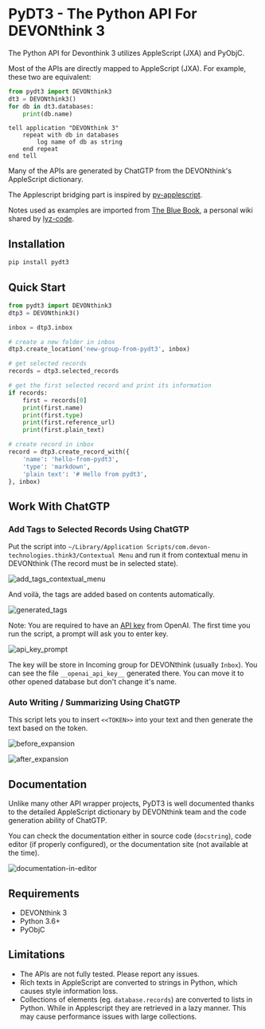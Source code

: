 # PyDT3 - The Python API For DEVONthink 3

The Python API for Devonthink 3 utilizes AppleScript (JXA) and PyObjC.

Most of the APIs are directly mapped to AppleScript (JXA).
For example, these two are equivalent:

```python
from pydt3 import DEVONthink3
dt3 = DEVONthink3()
for db in dt3.databases:
    print(db.name)
```

```applescript
tell application "DEVONthink 3"
    repeat with db in databases
        log name of db as string
    end repeat
end tell
```

Many of the APIs are generated by ChatGTP from the DEVONthink's AppleScript dictionary.

The Applescript bridging part is inspired by [py-applescript](https://github.com/rdhyee/py-applescript).

Notes used as examples are imported from [The Blue Book](https://github.com/lyz-code/blue-book), a personal wiki shared by [lyz-code](https://github.com/lyz-code).

## Installation

```bash
pip install pydt3
```

## Quick Start

```python
from pydt3 import DEVONthink3
dtp3 = DEVONthink3()

inbox = dtp3.inbox

# create a new folder in inbox
dtp3.create_location('new-group-from-pydt3', inbox)

# get selected records
records = dtp3.selected_records

# get the first selected record and print its information
if records:
    first = records[0]
    print(first.name)
    print(first.type)
    print(first.reference_url)
    print(first.plain_text)

# create record in inbox
record = dtp3.create_record_with({
    'name': 'hello-from-pydt3',
    'type': 'markdown',
    'plain text': '# Hello from pydt3',
}, inbox)
```

## Work With ChatGTP

### Add Tags to Selected Records Using ChatGTP

Put the script into `~/Library/Application Scripts/com.devon-technologies.think3/Contextual Menu` and run it from contextual menu in DEVONthink (The record must be in selected state).

![add_tags_contextual_menu](images/add_tags_contextual_menu.png)

And voilà, the tags are added based on contents automatically.

![generated_tags](images/generated_tags.png)

Note: You are required to have an [API key](https://platform.openai.com/account/api-keys) from OpenAI. The first time you run the script, a prompt will ask you to enter key.

![api_key_prompt](images/api_key_prompt.png)

The key will be store in Incoming group for DEVONthink (usually `Inbox`). You can see the file `__openai_api_key__` generated there. You can move it to other opened database but don't change it's name.

### Auto Writing / Summarizing Using ChatGTP

This script lets you to insert `<<TOKEN>>` into your text and then generate the text based on the token.

![before_expansion](images/before_expansion.png)

![after_expansion](images/after_expansion.png)

## Documentation

Unlike many other API wrapper projects, PyDT3 is well documented thanks to the detailed AppleScript dictionary by DEVONthink team and the code generation ability of ChatGTP.

You can check the documentation either in source code (`docstring`), code editor (if properly configured), or the documentation site (not available at the time).

![documentation-in-editor](images/create_record_with_doc.png)

## Requirements

- DEVONthink 3
- Python 3.6+
- PyObjC

## Limitations

- The APIs are not fully tested. Please report any issues.
- Rich texts in AppleScript are converted to strings in Python, which causes style information loss.
- Collections of elements (eg. `database.records`) are converted to lists in Python. While in Applescript they are retrieved in a lazy manner. This may cause performance issues with large collections.
